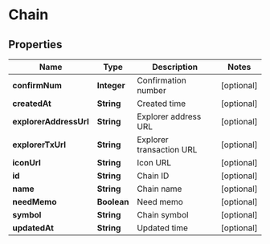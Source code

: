 

# Chain


## Properties

Name | Type | Description | Notes
------------ | ------------- | ------------- | -------------
**confirmNum** | **Integer** | Confirmation number |  [optional]
**createdAt** | **String** | Created time |  [optional]
**explorerAddressUrl** | **String** | Explorer address URL |  [optional]
**explorerTxUrl** | **String** | Explorer transaction URL |  [optional]
**iconUrl** | **String** | Icon URL |  [optional]
**id** | **String** | Chain ID |  [optional]
**name** | **String** | Chain name |  [optional]
**needMemo** | **Boolean** | Need memo |  [optional]
**symbol** | **String** | Chain symbol |  [optional]
**updatedAt** | **String** | Updated time |  [optional]




